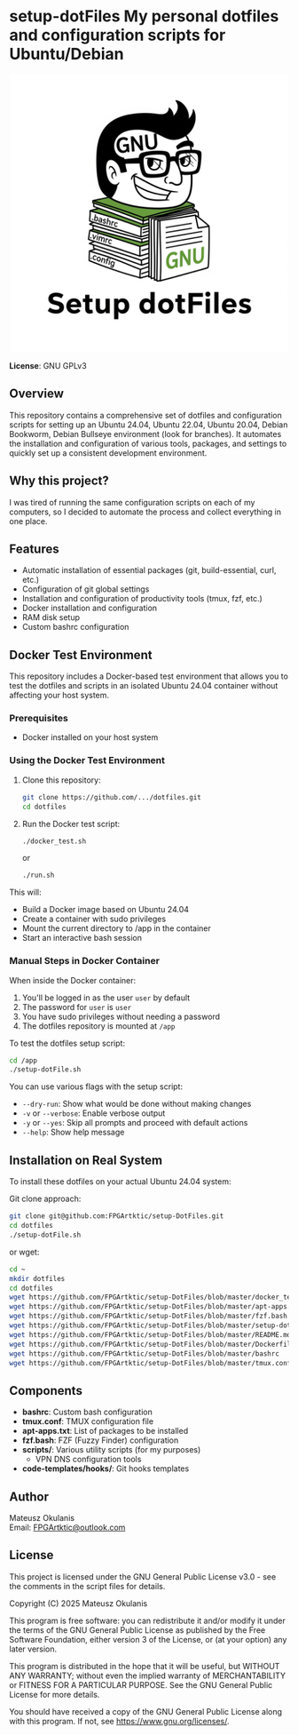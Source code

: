 # setup-dotFiles My personal dotfiles and configuration scripts for Ubuntu/Debian

<p align="center">
  <img src="img/logo.jpeg" alt="setup-dotFiles" width="500"/>
</p>

**License**: GNU GPLv3

## Overview

This repository contains a comprehensive set of dotfiles and configuration scripts for setting up an Ubuntu 24.04, Ubuntu 22.04, Ubuntu 20.04, Debian Bookworm, Debian Bullseye environment (look for branches). It automates the installation and configuration of various tools, packages, and settings to quickly set up a consistent development environment.

## Why this project?

I was tired of running the same configuration scripts on each of my computers, so I decided to automate the process and collect everything in one place.

## Features

- Automatic installation of essential packages (git, build-essential, curl, etc.)
- Configuration of git global settings
- Installation and configuration of productivity tools (tmux, fzf, etc.)
- Docker installation and configuration
- RAM disk setup
- Custom bashrc configuration

## Docker Test Environment

This repository includes a Docker-based test environment that allows you to test the dotfiles and scripts in an isolated Ubuntu 24.04 container without affecting your host system.

### Prerequisites

- Docker installed on your host system

### Using the Docker Test Environment

1. Clone this repository:
   ```bash
   git clone https://github.com/.../dotfiles.git
   cd dotfiles
   ```

2. Run the Docker test script:
   ```bash
   ./docker_test.sh
   ```
   or
   ```bash
   ./run.sh
   ```

This will:
- Build a Docker image based on Ubuntu 24.04
- Create a container with sudo privileges
- Mount the current directory to /app in the container
- Start an interactive bash session

### Manual Steps in Docker Container

When inside the Docker container:

1. You'll be logged in as the user `user` by default
2. The password for `user` is `user`
3. You have sudo privileges without needing a password
4. The dotfiles repository is mounted at `/app`

To test the dotfiles setup script:
```bash
cd /app
./setup-dotFile.sh
```

You can use various flags with the setup script:
- `--dry-run`: Show what would be done without making changes
- `-v` or `--verbose`: Enable verbose output
- `-y` or `--yes`: Skip all prompts and proceed with default actions
- `--help`: Show help message

## Installation on Real System

To install these dotfiles on your actual Ubuntu 24.04 system:

Git clone approach:
```bash
git clone git@github.com:FPGArtktic/setup-DotFiles.git
cd dotfiles
./setup-dotFile.sh
```
or wget:

```bash
cd ~
mkdir dotfiles
cd dotfiles
wget https://github.com/FPGArtktic/setup-DotFiles/blob/master/docker_test.sh
wget https://github.com/FPGArtktic/setup-DotFiles/blob/master/apt-apps.txt
wget https://github.com/FPGArtktic/setup-DotFiles/blob/master/fzf.bash
wget https://github.com/FPGArtktic/setup-DotFiles/blob/master/setup-dotFiles.sh
wget https://github.com/FPGArtktic/setup-DotFiles/blob/master/README.md
wget https://github.com/FPGArtktic/setup-DotFiles/blob/master/Dockerfile
wget https://github.com/FPGArtktic/setup-DotFiles/blob/master/bashrc
wget https://github.com/FPGArtktic/setup-DotFiles/blob/master/tmux.conf
```


## Components

- **bashrc**: Custom bash configuration
- **tmux.conf**: TMUX configuration file
- **apt-apps.txt**: List of packages to be installed
- **fzf.bash**: FZF (Fuzzy Finder) configuration
- **scripts/**: Various utility scripts (for my purposes)
  - VPN DNS configuration tools
- **code-templates/hooks/**: Git hooks templates

## Author

Mateusz Okulanis  
Email: FPGArtktic@outlook.com

## License

This project is licensed under the GNU General Public License v3.0 - see the comments in the script files for details.

Copyright (C) 2025 Mateusz Okulanis

This program is free software: you can redistribute it and/or modify
it under the terms of the GNU General Public License as published by
the Free Software Foundation, either version 3 of the License, or
(at your option) any later version.

This program is distributed in the hope that it will be useful,
but WITHOUT ANY WARRANTY; without even the implied warranty of
MERCHANTABILITY or FITNESS FOR A PARTICULAR PURPOSE.  See the
GNU General Public License for more details.

You should have received a copy of the GNU General Public License
along with this program.  If not, see <https://www.gnu.org/licenses/>.
